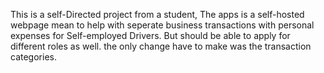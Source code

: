 This is a self-Directed project from a student,
The apps is a self-hosted webpage mean to help with seperate business transactions with personal expenses for Self-employed Drivers. 
But should be able to apply for different roles as well. the only change have to make was the transaction categories. 
